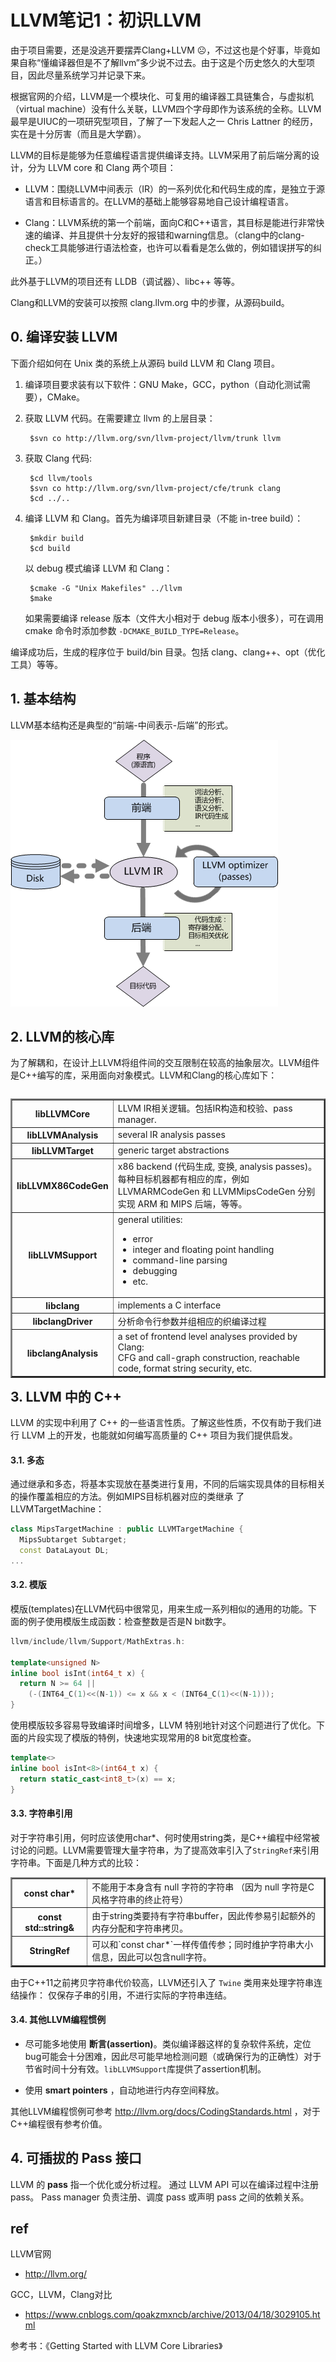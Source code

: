 
# LLVM笔记1：初识LLVM

由于项目需要，还是没逃开要摆弄Clang+LLVM ☹，不过这也是个好事，毕竟如果自称“懂编译器但是不了解llvm”多少说不过去。由于这是个历史悠久的大型项目，因此尽量系统学习并记录下来。

根据官网的介绍，LLVM是一个模块化、可复用的编译器工具链集合，与虚拟机（virtual machine）没有什么关联，LLVM四个字母即作为该系统的全称。LLVM最早是UIUC的一项研究型项目，了解了一下发起人之一 Chris Lattner 的经历，实在是十分厉害（而且是大学霸）。

LLVM的目标是能够为任意编程语言提供编译支持。LLVM采用了前后端分离的设计，分为 LLVM core 和 Clang 两个项目：

- LLVM：围绕LLVM中间表示（IR）的一系列优化和代码生成的库，是独立于源语言和目标语言的。在LLVM的基础上能够容易地自己设计编程语言。

- Clang：LLVM系统的第一个前端，面向C和C++语言，其目标是能进行非常快速的编译、并且提供十分友好的报错和warning信息。（clang中的clang-check工具能够进行语法检查，也许可以看看是怎么做的，例如错误拼写的纠正。）

此外基于LLVM的项目还有 LLDB（调试器）、libc++ 等等。

Clang和LLVM的安装可以按照 clang.llvm.org 中的步骤，从源码build。

## 0. 编译安装 LLVM

下面介绍如何在 Unix 类的系统上从源码 build LLVM 和 Clang 项目。

1. 编译项目要求装有以下软件：GNU Make，GCC，python（自动化测试需要），CMake。

2. 获取 LLVM 代码。在需要建立 llvm 的上层目录：

        $svn co http://llvm.org/svn/llvm-project/llvm/trunk llvm

3. 获取 Clang 代码:

        $cd llvm/tools
        $svn co http://llvm.org/svn/llvm-project/cfe/trunk clang
        $cd ../..

4. 编译 LLVM 和 Clang。首先为编译项目新建目录（不能 in-tree build）：

        $mkdir build
        $cd build

    以 debug 模式编译 LLVM 和 Clang：

        $cmake -G "Unix Makefiles" ../llvm
        $make

    如果需要编译 release 版本（文件大小相对于 debug 版本小很多），可在调用 cmake 命令时添加参数 `-DCMAKE_BUILD_TYPE=Release`。

编译成功后，生成的程序位于 build/bin 目录。包括 clang、clang++、opt（优化工具）等等。


## 1. 基本结构

LLVM基本结构还是典型的“前端-中间表示-后端”的形式。

![](overview.png)

## 2. LLVM的核心库

为了解耦和，在设计上LLVM将组件间的交互限制在较高的抽象层次。LLVM组件是C++编写的库，采用面向对象模式。LLVM和Clang的核心库如下：

<table border="2" align="left">
  <tr>
    <th>libLLVMCore</th>
    <td>LLVM IR相关逻辑。包括IR构造和校验、pass manager.</td>
  </tr>
  <tr>
    <th>libLLVMAnalysis</th>
    <td>several IR analysis passes</td>
  </tr>
  <tr>
    <th>libLLVMTarget</th>
    <td>generic target abstractions</td>
  </tr>
  <tr>
    <th>libLLVMX86CodeGen</th>
    <td>x86 backend (代码生成, 变换, analysis passes)。<br/>
    每种目标机器都有相应的库，例如 LLVMARMCodeGen 和 LLVMMipsCodeGen 分别实现 ARM 和 MIPS
后端，等等。
    </td>
  </tr>
  <tr>
    <th>libLLVMSupport</th>
    <td>general utilities:
      <ul>
      <li> error </li>
      <li> integer and floating point handling </li>
      <li> command-line parsing </li>
      <li> debugging </li>
      <li> etc. </li>
      </ul>
    </td>
  </tr>
  <tr>
    <th>libclang</th>
    <td>implements a C interface</td>
  </tr>
  <tr>
    <th>libclangDriver</th>
    <td>分析命令行参数并组相应的织编译过程</td>
  </tr>
  <tr>
    <th>libclangAnalysis</th>
    <td>a set of frontend level analyses provided by
Clang:<br/>
        CFG and call-graph construction, reachable code, format string security, etc.
    </td>
  </tr>
</table>

## 3. LLVM 中的 C++

LLVM 的实现中利用了 C++ 的一些语言性质。了解这些性质，不仅有助于我们进行 LLVM 上的开发，也能就如何编写高质量的 C++ 项目为我们提供启发。

#### 3.1. 多态

通过继承和多态，将基本实现放在基类进行复用，不同的后端实现具体的目标相关的操作覆盖相应的方法。例如MIPS目标机器对应的类继承 了 LLVMTargetMachine：

```c++
class MipsTargetMachine : public LLVMTargetMachine {
  MipsSubtarget Subtarget;
  const DataLayout DL;
...
```

#### 3.2. 模版

模版(templates)在LLVM代码中很常见，用来生成一系列相似的通用的功能。下面的例子使用模版生成函数：检查整数是否是N bit数字。

```c++
llvm/include/llvm/Support/MathExtras.h:

template<unsigned N>
inline bool isInt(int64_t x) {
  return N >= 64 ||
    (-(INT64_C(1)<<(N-1)) <= x && x < (INT64_C(1)<<(N-1)));
}
```

使用模版较多容易导致编译时间增多，LLVM 特别地针对这个问题进行了优化。下面的片段实现了模版的特例，快速地实现常用的8 bit宽度检查。

```c++
template<>
inline bool isInt<8>(int64_t x) {
  return static_cast<int8_t>(x) == x;
}
```

#### 3.3. 字符串引用

对于字符串引用，何时应该使用char*、何时使用string类，是C++编程中经常被讨论的问题。LLVM需要管理大量字符串，为了提高效率引入了`StringRef`来引用字符串。下面是几种方式的比较：

<table border="2">
  <tr>
    <th>const char*</th>
    <td> 不能用于本身含有 null 字符的字符串
    （因为 null 字符是C风格字符串的终止符号）
    </td>
  </tr>
  <tr>
    <th>const std::string&</th>
    <td>由于string类要持有字符串buffer，因此传参易引起额外的内存分配和字符串拷贝。</td>
  </tr>
  <tr>
    <th>StringRef</th>
    <td>可以和`const char*`一样传值传参；同时维护字符串大小信息，因此可以包含null字符。</td>
  </tr>
</table>


由于C++11之前拷贝字符串代价较高，LLVM还引入了 `Twine` 类用来处理字符串连结操作：
仅保存子串的引用，不进行实际的字符串连结。

#### 3.4. 其他LLVM编程惯例

- 尽可能多地使用 **断言(assertion)**。类似编译器这样的复杂软件系统，定位bug可能会十分困难，因此尽可能早地检测问题（或确保行为的正确性）对于节省时间十分有效。`libLLVMSupport`库提供了assertion机制。

- 使用 **smart pointers** ，自动地进行内存空间释放。

其他LLVM编程惯例可参考 http://llvm.org/docs/CodingStandards.html
，对于C++编程很有参考价值。

## 4. 可插拔的 Pass 接口

LLVM 的 **pass** 指一个优化或分析过程。
通过 LLVM API 可以在编译过程中注册 pass。
Pass manager 负责注册、调度 pass 或声明 pass 之间的依赖关系。


## ref

LLVM官网
- http://llvm.org/

GCC，LLVM，Clang对比
- https://www.cnblogs.com/qoakzmxncb/archive/2013/04/18/3029105.html

参考书：《Getting Started with LLVM Core Libraries》

<br/><br/>
